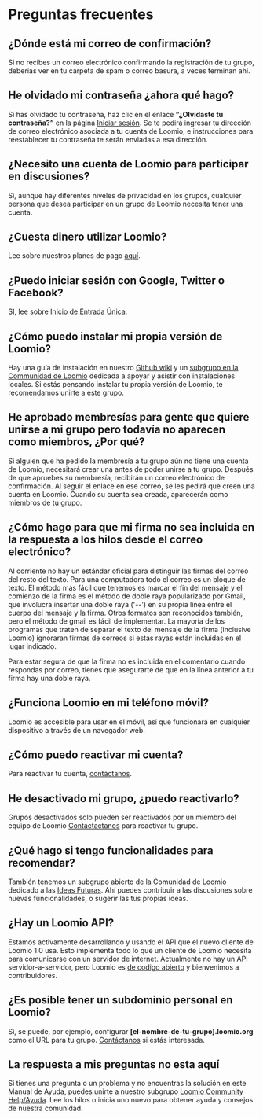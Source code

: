 # Preguntas frecuentes

## ¿Dónde está mi correo de confirmación?

Si no recibes un correo electrónico confirmando la registración de tu grupo, deberías ver en tu carpeta de spam o correo basura, a veces terminan ahí.

## He olvidado mi contraseña ¿ahora qué hago?

Si has olvidado tu contraseña, haz clic en el enlace **”¿Olvidaste tu contraseña?”** en la página [Iniciar sesión](https://www.loomio.org/users/sign_in "abre en una nueva pestaña"). Se te pedirá ingresar tu dirección de correo electrónico asociada a tu cuenta de Loomio, e instrucciones para reestablecer tu contraseña te serán enviadas a esa dirección.

## ¿Necesito una cuenta de Loomio para participar en discusiones?

Sí, aunque hay diferentes niveles de privacidad en los grupos, cualquier persona que desea participar en un grupo de Loomio necesita tener una cuenta.

## ¿Cuesta dinero utilizar Loomio?

Lee sobre nuestros planes de pago [aquí](https://www.loomio.org/pricing "abre en una nueva pestaña").

## ¿Puedo iniciar sesión con Google, Twitter o Facebook?

SI, lee sobre [Inicio de Entrada Única](getting_started.html#single-sign-on "va a la sección comenzando en este manual").

## ¿Cómo puedo instalar mi propia versión de Loomio?

Hay una guía de instalación en nuestro [Github wiki](https://github.com/loomio/loomio-deploy "abre en una nueva pestaña") y un [ subgrupo en la Communidad de Loomio](https://www.loomio.org/g/C7I2YAPN/loomio-community-installing-loomio "abre en una nueva pestaña") dedicada a apoyar y asistir con instalaciones locales. Si estás pensando instalar tu propia versión de Loomio, te recomendamos unirte a este grupo.    

## He aprobado membresías para gente que quiere unirse a mi grupo pero todavía no aparecen como miembros, ¿Por qué?

Si alguien que ha pedido la membresía a tu grupo aún no tiene una cuenta de Loomio, necesitará crear una antes de poder unirse a tu grupo. Después de que apruebes su membresía, recibirán un correo electrónico de confirmación. Al seguir el enlace en ese correo, se les pedirá que creen una cuenta en Loomio. Cuando su cuenta sea creada, aparecerán como miembros de tu grupo.

## ¿Cómo hago para que mi firma no sea incluida en la respuesta a los hilos desde el correo electrónico?

Al corriente no hay un estándar oficial para distinguir las firmas del correo del resto del texto. Para una computadora todo el correo es un bloque de texto. El método más fácil que tenemos es marcar el fin del mensaje y el comienzo de la firma es el método de doble raya popularizado por Gmail, que involucra insertar una doble raya ('--') en su propia línea entre el cuerpo del mensaje y la firma. Otros formatos son reconocidos también, pero el método de gmail es fácil de implementar. La mayoría de los programas que traten de separar el texto del mensaje de la firma (inclusive Loomio) ignoraran firmas de correos si estas rayas están incluidas en el lugar indicado.

Para estar segura de que la firma no es incluida en el comentario cuando respondas por correo, tienes que asegurarte de que en la línea anterior a tu firma hay una doble raya.

## ¿Funciona Loomio en mi teléfono móvil?

Loomio es accesible para usar en el móvil, así que funcionará en cualquier dispositivo a través de un navegador web.

## ¿Cómo puedo reactivar mi cuenta?

Para reactivar tu cuenta, [contáctanos](https://loomio.org/contact "abre en una nueva pestaña").

## He desactivado mi grupo, ¿puedo reactivarlo?

Grupos desactivados solo pueden ser reactivados por un miembro del equipo de Loomio [Contáctactanos](https://loomio.org/contact "abre en una nueva pestaña") para reactivar tu grupo.

## ¿Qué hago si tengo funcionalidades para recomendar?

También tenemos un subgrupo abierto de la Comunidad de Loomio dedicado a las [Ideas Futuras](https://www.loomio.org/g/GN7EFQTK/loomio-community-feature-ideas "abre en una nueva pestaña"). Ahí puedes contribuir a las discusiones sobre nuevas funcionalidades, o sugerir las tus propias ideas.

## ¿Hay un Loomio API?

Estamos activamente desarrollando y usando el API que el nuevo cliente de Loomio 1.0 usa. Esto implementa todo lo que un cliente de Loomio necesita para comunicarse con un servidor de internet. Actualmente no hay un API servidor-a-servidor, pero Loomio es [de codigo abierto](http://github.com/loomio/loomio "abre en una nueva pestaña") y bienvenimos a contribuidores.

## ¿Es posible tener un subdominio personal en Loomio?

Sí, se puede, por ejemplo, configurar **[el-nombre-de-tu-grupo].loomio.org** como el URL para tu grupo. [Contáctanos](https://loomio.org/contact) si estás interesada.

## La respuesta a mis preguntas no esta aquí

Si tienes una pregunta o un problema y no encuentras la solución en este Manual de Ayuda, puedes unirte a nuestro subgrupo [Loomio Community Help/Ayuda](https://www.loomio.org/invitations/716ae5abb84f4a5ea75c "abre en una nueva pestaña"). Lee los hilos o inicia uno nuevo para obtener ayuda y consejos de nuestra comunidad.

